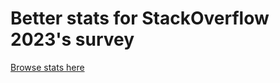 # Better stats for StackOverflow 2023's survey

[Browse stats here](https://mariovieilledent.github.io/)